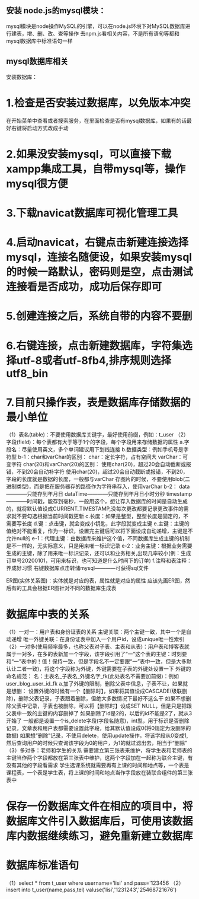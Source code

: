 ## 安装 node.js的mysql模块：
mysql模块是node操作MySQL的引擎，可以在node.js环境下对MySQL数据库进行建表，增、删、改、查等操作
去npm.js看相关内容，不是所有语句等都和mysql数据库中标准语句一样

## mysql数据库相关
安装数据库：
# 1.检查是否安装过数据库，以免版本冲突
在开始菜单中查看或者搜索服务，在里面检查是否有mysql数据库，如果有的话最好右键将启动方式改成手动
# 2.如果没安装mysql，可以直接下载xampp集成工具，自带mysql等，操作mysql很方便
# 3.下载navicat数据库可视化管理工具
# 4.启动navicat，右键点击新建连接选择mysql，连接名随便设，如果安装mysql的时候一路默认，密码则是空，点击测试连接看是否成功，成功后保存即可
# 5.创建连接之后，系统自带的内容不要删
# 6.右键连接，点击新建数据库，字符集选择utf-8或者utf-8fb4,排序规则选择utf8_bin
# 7.目前只操作表，表是数据库存储数据的最小单位
（1）表名(table)：不要使用数据库关键字，最好使用前缀，例如：t_user
（2）字段(field)：每个表都有大于等于1个的字段，每个字段用来存储数据的属性
a.字段名：尽量使用英文，多个单词建议用下划线连接
b.数据类型：例如手机号是字符型
b-1：char和varChar的区别：
char：定长字符，占有空间大
varChar：可变字符
char(20)和varChar(20)的区别：
使用char(20)，超过20会自动截断或报错，不到20会自动补字符
使用char(20)，超过20会自动截断或报错，不到20，字段的长度就是数据的长度，一般都与varChar
存图片的时候，不要使用blob(二进制类型)，而是把在服务器存的路径作为字符串存入，使用varChar
b-2：
data————只能存到年月日
dataTime————只能存到年月日小时分秒
timestamp————时间戳，能存到毫秒，一般用这个，想让存入数据库的时间是自动生成的，就将默认值设成CURRENT_TIMESTAMP,没每次更改都要记录更改事件的需求就不要勾选根据当前时间戳更新
c.长度：如果是整型，整型长度是固定的，不需要写长度
d.键：点击键，就会变成小钥匙，此字段就变成主键
e.主键：主键的值绝对不能重复，作为一标识，设置完主键后可以将下面设成自动递增，主键是不允许null的
e-1：代理主键：由数据库来维护这个值，不同数据库生成主键的机制是不一样的，无实际意义，只是用来唯一标识记录
e-2：业务主键：根据业务需要生成的主键，除了用来唯一标识记录，还可以和业务相关,出现几率较小(例：生成订单号20200101，可用来标识，也可知道是什么时间下的订单)
f.注释和表注释：养成好习惯
右键数据库点击转储mysql————可获得sql文件

ER图(实体关系图)：实体就是对应的表，属性就是对应的属性
应该先画ER图，然后有的工具会根据ER图针对不同的数据库生成表
# 数据库中表的关系
（1）一对一：用户表和身份证表的关系
主键关联：两个主键一致，其中一个是自动递增
唯一外键关联：在身份证表中加入一个用户id，设成unique唯一性索引
（2）一对多(使用频率最多，也称父表对子表、主表和从表)：用户表和博客表就属于一对多，在多的表新加一个字段，该字段引用了“一”这个表的主键：时刻要和“一”表中的！值！保持一致，但是字段名不一定要跟“一”表中一致，但是大多默认让二者一致)，将这个字段称为外键，外键需要在子表的外键处设置一下
外键的命名规范：
名：主表名_子表名_外键名字_fk(此处表名不需要加前缀)：例如user_blog_user_id_fk
a.加了外键的限制，删除父表中信息，子表不让，如果就是想删：
设置外键的时候有一个【删除时】，如果将其值设成CASCADE(级联删除)，删除父表记录，子表跟着删除，但绝大多数情况下最好不这么干
如果不想删除父表中记录，子表也被删除，可以将【删除时】设成SET NULL，但是只是把跟父表中一致的主键的内容删掉了
如果删除了id是2的，以后的id不能是2了，就从3开始了
一般都是设置一个is_delete字段(字段名随意)，int型，用于标识是否删除记录，文章表和用户表都需要设置此字段，给其默认值设成0(将0规定为没删除的数据)
如果想“删除”记录，不使用delete，使用update操作，将该字段从0变成1,然后查询用户的时候只查询该字段为0的用户，为1的就过滤出去，相当于“删除”
（3）多对多：老师和学生的关系
需要建立第三张表来维护，将学生表和老师表的主键当作两个字段都放在第三张表中维护，这两个字段加在一起称为联合主键，有没有其他的字段看需求
学生选课系统就需要再有上课的时间和地点等，一个表是课程表，一个表是学生表，将上课的时间和地点当作字段放在装联合组件的第三张表中

# 保存一份数据库文件在相应的项目中，将数据库文件引入数据库后，可使用该数据库内数据继续练习，避免重新建立数据库

# 数据库标准语句
（1）select * from t_user where username='lisi' and pass='123456
（2）insert into t_user(name,pass,tel) valuse('lisi','1231243','25468721676')
